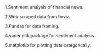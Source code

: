 1.Sentiment analysis of financial news.

2.Web scraped data from finviz.

3.Pandas for data framing.

4.vader nltk package for sentiment analysis.

5.matplotlib for plotting data categorically.
